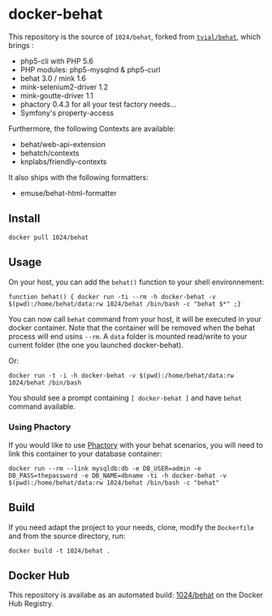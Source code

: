 docker-behat
============

This repository is the source of `1024/behat`, forked from [`tvial/behat`](https://github.com/tomav/docker-behat), which brings :

- php5-cli with PHP 5.6
- PHP modules: php5-mysqlnd & php5-curl
- behat 3.0 / mink 1.6
- mink-selenium2-driver 1.2
- mink-goutte-driver 1.1
- phactory 0.4.3 for all your test factory needs…
- Symfony's property-access

Furthermore, the following Contexts are available:

- behat/web-api-extension
- behatch/contexts
- knplabs/friendly-contexts

It also ships with the following formatters:

- emuse/behat-html-formatter

## Install

    docker pull 1024/behat

## Usage

On your host, you can add the `behat()` function to your shell environnement:

    function behat() { docker run -ti --rm -h docker-behat -v $(pwd):/home/behat/data:rw 1024/behat /bin/bash -c "behat $*" ;}

You can now call `behat` command from your host, it will be executed in your docker container.
Note that the container will be removed when the behat process will end usins `--rm`.
A `data` folder is mounted read/write to your current folder (the one you launched docker-behat).

Or:

    docker run -t -i -h docker-behat -v $(pwd):/home/behat/data:rw 1024/behat /bin/bash

You should see a prompt containing `[ docker-behat ]` and have `behat` command available.

### Using Phactory

If you would like to use [Phactory](http://phactory.org/) with your behat scenarios, you will need to link this container to your database container:

    docker run --rm --link mysqldb:db -e DB_USER=admin -e DB_PASS=thepassword -e DB_NAME=dbname -ti -h docker-behat -v $(pwd):/home/behat/data:rw 1024/behat /bin/bash -c "behat"

## Build

If you need adapt the project to your needs, clone, modify the `Dockerfile` and from the source directory, run:

    docker build -t 1024/behat .

## Docker Hub

This repository is availabe as an automated build: [1024/behat](https://registry.hub.docker.com/u/1024/behat/) on the Docker Hub Registry.
